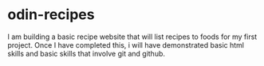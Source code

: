 # odin-recipes
I am building a basic recipe website that will list recipes to foods for my first project. Once I have completed this, i will have demonstrated basic html skills and basic skills that involve git and github. 